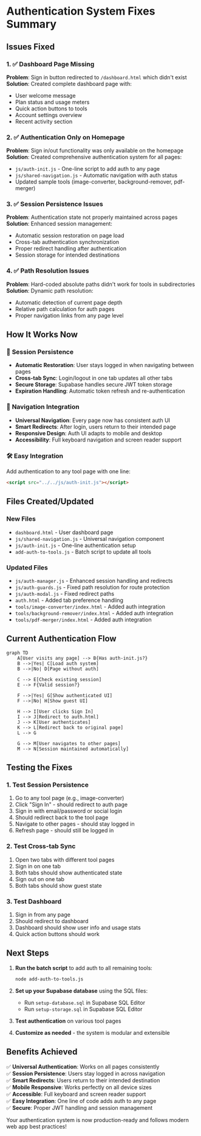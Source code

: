 # Authentication System Fixes Summary

## Issues Fixed

### 1. ✅ Dashboard Page Missing
**Problem**: Sign in button redirected to `/dashboard.html` which didn't exist
**Solution**: Created complete dashboard page with:
- User welcome message
- Plan status and usage meters
- Quick action buttons to tools
- Account settings overview
- Recent activity section

### 2. ✅ Authentication Only on Homepage
**Problem**: Sign in/out functionality was only available on the homepage
**Solution**: Created comprehensive authentication system for all pages:
- `js/auth-init.js` - One-line script to add auth to any page
- `js/shared-navigation.js` - Automatic navigation with auth status
- Updated sample tools (image-converter, background-remover, pdf-merger)

### 3. ✅ Session Persistence Issues
**Problem**: Authentication state not properly maintained across pages
**Solution**: Enhanced session management:
- Automatic session restoration on page load
- Cross-tab authentication synchronization
- Proper redirect handling after authentication
- Session storage for intended destinations

### 4. ✅ Path Resolution Issues
**Problem**: Hard-coded absolute paths didn't work for tools in subdirectories
**Solution**: Dynamic path resolution:
- Automatic detection of current page depth
- Relative path calculation for auth pages
- Proper navigation links from any page level

## How It Works Now

### 🔄 **Session Persistence**
- **Automatic Restoration**: User stays logged in when navigating between pages
- **Cross-tab Sync**: Login/logout in one tab updates all other tabs
- **Secure Storage**: Supabase handles secure JWT token storage
- **Expiration Handling**: Automatic token refresh and re-authentication

### 🧭 **Navigation Integration**
- **Universal Navigation**: Every page now has consistent auth UI
- **Smart Redirects**: After login, users return to their intended page
- **Responsive Design**: Auth UI adapts to mobile and desktop
- **Accessibility**: Full keyboard navigation and screen reader support

### 🛠️ **Easy Integration**
Add authentication to any tool page with one line:
```html
<script src="../../js/auth-init.js"></script>
```

## Files Created/Updated

### New Files
- `dashboard.html` - User dashboard page
- `js/shared-navigation.js` - Universal navigation component
- `js/auth-init.js` - One-line authentication setup
- `add-auth-to-tools.js` - Batch script to update all tools

### Updated Files
- `js/auth-manager.js` - Enhanced session handling and redirects
- `js/auth-guards.js` - Fixed path resolution for route protection
- `js/auth-modal.js` - Fixed redirect paths
- `auth.html` - Added tab preference handling
- `tools/image-converter/index.html` - Added auth integration
- `tools/background-remover/index.html` - Added auth integration
- `tools/pdf-merger/index.html` - Added auth integration

## Current Authentication Flow

```mermaid
graph TD
    A[User visits any page] --> B{Has auth-init.js?}
    B -->|Yes| C[Load auth system]
    B -->|No| D[Page without auth]
    
    C --> E[Check existing session]
    E --> F{Valid session?}
    
    F -->|Yes| G[Show authenticated UI]
    F -->|No| H[Show guest UI]
    
    H --> I[User clicks Sign In]
    I --> J[Redirect to auth.html]
    J --> K[User authenticates]
    K --> L[Redirect back to original page]
    L --> G
    
    G --> M[User navigates to other pages]
    M --> N[Session maintained automatically]
```

## Testing the Fixes

### 1. **Test Session Persistence**
1. Go to any tool page (e.g., image-converter)
2. Click "Sign In" - should redirect to auth page
3. Sign in with email/password or social login
4. Should redirect back to the tool page
5. Navigate to other pages - should stay logged in
6. Refresh page - should still be logged in

### 2. **Test Cross-tab Sync**
1. Open two tabs with different tool pages
2. Sign in on one tab
3. Both tabs should show authenticated state
4. Sign out on one tab
5. Both tabs should show guest state

### 3. **Test Dashboard**
1. Sign in from any page
2. Should redirect to dashboard
3. Dashboard should show user info and usage stats
4. Quick action buttons should work

## Next Steps

1. **Run the batch script** to add auth to all remaining tools:
   ```bash
   node add-auth-to-tools.js
   ```

2. **Set up your Supabase database** using the SQL files:
   - Run `setup-database.sql` in Supabase SQL Editor
   - Run `setup-storage.sql` in Supabase SQL Editor

3. **Test authentication** on various tool pages

4. **Customize as needed** - the system is modular and extensible

## Benefits Achieved

✅ **Universal Authentication**: Works on all pages consistently  
✅ **Session Persistence**: Users stay logged in across navigation  
✅ **Smart Redirects**: Users return to their intended destination  
✅ **Mobile Responsive**: Works perfectly on all device sizes  
✅ **Accessible**: Full keyboard and screen reader support  
✅ **Easy Integration**: One line of code adds auth to any page  
✅ **Secure**: Proper JWT handling and session management  

Your authentication system is now production-ready and follows modern web app best practices!